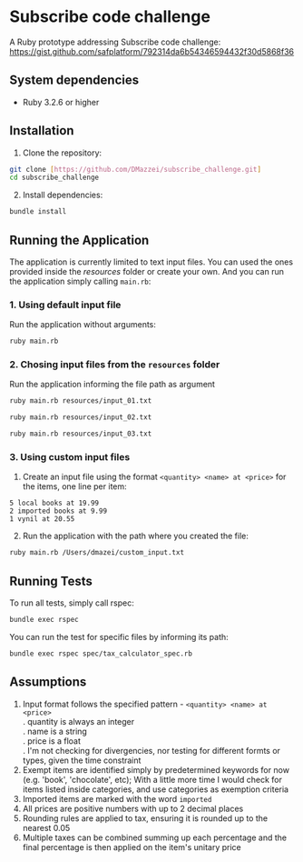 # Subscribe code challenge

A Ruby prototype addressing Subscribe code challenge: https://gist.github.com/safplatform/792314da6b54346594432f30d5868f36

## System dependencies

- Ruby 3.2.6 or higher

## Installation

1. Clone the repository:
```bash
git clone [https://github.com/DMazzei/subscribe_challenge.git]
cd subscribe_challenge
```

2. Install dependencies:
```bash
bundle install
```

## Running the Application

The application is currently limited to text input files. You can used the ones provided inside the *resources* folder or create your own.
And you can run the application simply calling `main.rb`:

### 1. Using default input file
Run the application without arguments:
```bash
ruby main.rb
```

### 2. Chosing input files from the `resources` folder
Run the application informing the file path as argument
```bash
ruby main.rb resources/input_01.txt
```

```bash
ruby main.rb resources/input_02.txt
```

```bash
ruby main.rb resources/input_03.txt
```

### 3. Using custom input files
1. Create an input file using the format `<quantity> <name> at <price>` for the items, one line per item:
```
5 local books at 19.99
2 imported books at 9.99
1 vynil at 20.55
```

2. Run the application with the path where you created the file:
```bash
ruby main.rb /Users/dmazei/custom_input.txt
```

## Running Tests

To run all tests, simply call rspec:
```bash
bundle exec rspec
```

You can run the test for specific files by informing its path:
```bash
bundle exec rspec spec/tax_calculator_spec.rb
```

## Assumptions

1. Input format follows the specified pattern - `<quantity> <name> at <price>` <br/>
  . quantity is always an integer <br/>
  . name is a string<br/>
  . price is a float<br/>
  . I'm not checking for divergencies, nor testing for different formts or types, given the time constraint
2. Exempt items are identified simply by predetermined keywords for now (e.g. 'book', 'chocolate', etc); With a little more time I would check for items listed inside categories, and use categories as exemption criteria
3. Imported items are marked with the word `imported`
4. All prices are positive numbers with up to 2 decimal places
5. Rounding rules are applied to tax, ensuring it is rounded up to the nearest 0.05
6. Multiple taxes can be combined summing up each percentage and the final percentage is then applied on the item's unitary price


